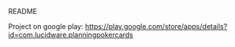 README

Project on google play: https://play.google.com/store/apps/details?id=com.lucidware.planningpokercards